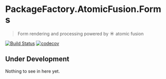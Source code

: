 # PackageFactory.AtomicFusion.Forms

> Form rendering and processing powered by :sunny: atomic fusion

[![Build Status](https://travis-ci.org/PackageFactory/atomic-fusion-forms.svg?branch=travis-setup)](https://travis-ci.org/PackageFactory/atomic-fusion-forms)
[![codecov](https://codecov.io/gh/PackageFactory/atomic-fusion-forms/branch/master/graph/badge.svg)](https://codecov.io/gh/PackageFactory/atomic-fusion-forms)

## Under Development

Nothing to see in here yet.
